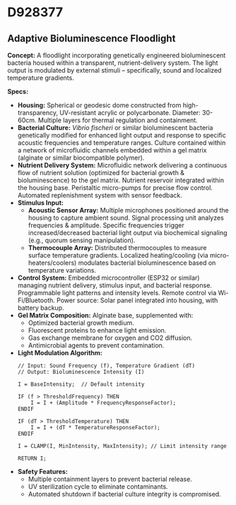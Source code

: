 # D928377

## Adaptive Bioluminescence Floodlight

**Concept:** A floodlight incorporating genetically engineered bioluminescent bacteria housed within a transparent, nutrient-delivery system. The light output is modulated by external stimuli – specifically, sound and localized temperature gradients.

**Specs:**

*   **Housing:** Spherical or geodesic dome constructed from high-transparency, UV-resistant acrylic or polycarbonate. Diameter: 30-60cm. Multiple layers for thermal regulation and containment.
*   **Bacterial Culture:** *Vibrio fischeri* or similar bioluminescent bacteria genetically modified for enhanced light output and response to specific acoustic frequencies and temperature ranges.  Culture contained within a network of microfluidic channels embedded within a gel matrix (alginate or similar biocompatible polymer).
*   **Nutrient Delivery System:**  Microfluidic network delivering a continuous flow of nutrient solution (optimized for bacterial growth & bioluminescence) to the gel matrix.  Nutrient reservoir integrated within the housing base.  Peristaltic micro-pumps for precise flow control.  Automated replenishment system with sensor feedback.
*   **Stimulus Input:**
    *   **Acoustic Sensor Array:**  Multiple microphones positioned around the housing to capture ambient sound.  Signal processing unit analyzes frequencies & amplitude.  Specific frequencies trigger increased/decreased bacterial light output via biochemical signaling (e.g., quorum sensing manipulation).
    *   **Thermocouple Array:** Distributed thermocouples to measure surface temperature gradients. Localized heating/cooling (via micro-heaters/coolers) modulates bacterial bioluminescence based on temperature variations.
*   **Control System:** Embedded microcontroller (ESP32 or similar) managing nutrient delivery, stimulus input, and bacterial response.  Programmable light patterns and intensity levels.  Remote control via Wi-Fi/Bluetooth.  Power source: Solar panel integrated into housing, with battery backup.
*   **Gel Matrix Composition:** Alginate base, supplemented with:
    *   Optimized bacterial growth medium.
    *   Fluorescent proteins to enhance light emission.
    *   Gas exchange membrane for oxygen and CO2 diffusion.
    *   Antimicrobial agents to prevent contamination.
*   **Light Modulation Algorithm:**  
    ```pseudocode
    // Input: Sound Frequency (f), Temperature Gradient (dT)
    // Output: Bioluminescence Intensity (I)

    I = BaseIntensity;  // Default intensity

    IF (f > ThresholdFrequency) THEN
        I = I + (Amplitude * FrequencyResponseFactor);
    ENDIF

    IF (dT > ThresholdTemperature) THEN
        I = I + (dT * TemperatureResponseFactor);
    ENDIF

    I = CLAMP(I, MinIntensity, MaxIntensity); // Limit intensity range

    RETURN I;
    ```
*   **Safety Features:**
    *   Multiple containment layers to prevent bacterial release.
    *   UV sterilization cycle to eliminate contaminants.
    *   Automated shutdown if bacterial culture integrity is compromised.